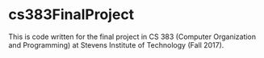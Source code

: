 # cs383FinalProject
This is code written for the final project in CS 383 (Computer Organization and Programming) at Stevens Institute of Technology (Fall 2017).
